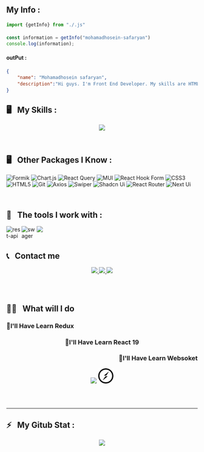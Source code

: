 ## My Info : 
```javascript
import {getInfo} from "./.js"

const information = getInfo("mohamadhosein-safaryan") 
console.log(information);
```

#### outPut : 

``` json
{
    "name": "Mohamadhosein safaryan",
    "description":"Hi guys. I'm Front End Developer. My skills are HTML, CSS , javascript, tailwind, react, typescript (and some other packages). I have been in the front-end world for almost 1\5 year \nAnd I have been dealing with the dear JavaScript language for almost 1 year and 2 month \nI have recently mastered react and am about to start learning Next"
}
```


<h2>🖥 &nbsp; My Skills :</h2>

<p align="center">
   <img src="https://skillicons.dev/icons?i=js,graphql,tailwind,react,typescript,redux,next,socket"/>
</p>

<br>

<h2>🖥 &nbsp; Other Packages I Know :</h2>


![Formik](https://img.shields.io/badge/formik-%230081CB.svg?style=for-the-badge&logo=formik&logoColor=white)
![Chart.js](https://img.shields.io/badge/chart.js-F5788D.svg?style=for-the-badge&logo=chart.js&logoColor=white)
![React Query](https://img.shields.io/badge/-React%20Query-FF4154?style=for-the-badge&logo=react%20query&logoColor=white)
![MUI](https://img.shields.io/badge/MUI-%230081CB.svg?style=for-the-badge&logo=mui&logoColor=white)
![React Hook Form](https://img.shields.io/badge/React%20Hook%20Form-%23EC5990.svg?style=for-the-badge&logo=reacthookform&logoColor=white)
![CSS3](https://img.shields.io/badge/css3-%231572B6.svg?style=for-the-badge&logo=css3&logoColor=white)
![HTML5](https://img.shields.io/badge/html5-%23E34F26.svg?style=for-the-badge&logo=html5&logoColor=white)
![Git](https://img.shields.io/badge/git-%23EC5990.svg?style=for-the-badge&logo=git&logoColor=white&color=red)
![Axios](https://img.shields.io/badge/axios-%332f2f.svg?style=for-the-badge&logo=axios&logoColor=white&color=black)
![Swiper](https://img.shields.io/badge/swiper-32f2f.svg?style=for-the-badge&logo=swiper&logoColor=white&color=blue)
![Shadcn Ui](https://img.shields.io/badge/shadcnui-%23E34F26.svg?style=for-the-badge&logo=shadcnui&logoColor=white&color=black)
![React Router](https://img.shields.io/badge/reactrouter-%23E34F26.svg?style=for-the-badge&logo=reactrouter&logoColor=white)
![Next Ui](https://img.shields.io/badge/nextui-%23E34F26.svg?style=for-the-badge&logo=nextui&logoColor=white&color=black)





<br/>


<h2>🔧 &nbsp; The tools I work with :</h2>

<img src="https://skillicons.dev/icons?i=postman,vscode,git,github,figma,npm,vite"/>
<img width="40px" height="40px" align="left" src="https://user-images.githubusercontent.com/25181517/192107858-fe19f043-c502-4009-8c47-476fc89718ad.png" alt="rest-api" />
<img width="40px" height="40px" align="left" src="https://user-images.githubusercontent.com/25181517/186711335-a3729606-5a78-4496-9a36-06efcc74f800.png" alt="swager" />

<br/>
<br/>

<h2 align="left">📞 &nbsp; Contact me </h2>

<p align="center">
  <a href="https://hossein-ghanimati.github.io/asancode">
    <img src="https://img.shields.io/badge/Website-AsanCode-green?style=flat&logo=google-chrome" />
  </a>
  <a href="https://instagram.com/hossein.front.js/">
    <img src="https://img.shields.io/badge/Instagram-@hossein.front.js-red?style=flat&logo=instagram" />
  </a>
  <a href="https://t.me/ulasoy/">
    <img src="https://img.shields.io/badge/Telegram-@ulasoy-blue?style=flat&logo=telegram" />
  </a>
</p>



<br />
<br />

<h2 align="left">👨‍💻 &nbsp; What will I do </h2>

 <h3 align="left">🌟I'll Have Learn Redux</h3>

 <h3 align="center">🌟I'll Have Learn React 19</h3>

  <h3 align="right">🌟I'll Have Learn Websoket</h3>

<p align="center">
   <img src="https://skillicons.dev/icons?i=redux,react"/>
   <img width="40px" src="https://github.com/devicons/devicon/blob/master/icons/socketio/socketio-original.svg"/>
   
</p>




<br/>
<br/>

---

<h2>
    ⚡️ &nbsp; My Gitub Stat :
</h2>

<p align="center">
    <img src="https://github-readme-stats.vercel.app/api/top-langs/?username=hossein-ghanimati&hide_progress=false&theme=dark" />
</p>

<!--
**hossein-ghanimati/hossein-ghanimati** is a ✨ _special_ ✨ repository because its `README.md` (this file) appears on your GitHub profile.

Here are some ideas to get you started:

- 🔭 I’m currently working on ...
- 🌱 I’m currently learning ...
- 👯 I’m looking to collaborate on ...
- 🤔 I’m looking for help with ...
- 💬 Ask me about ...
- 📫 How to reach me: ...
- 😄 Pronouns: ...
- ⚡ Fun fact: ...
-->
